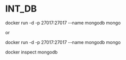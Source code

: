 # INT_DB

docker run -d -p 27017:27017 --name mongodb mongo

or

docker run -d -p 27017:27017 --name mongodb mongo

docker inspect mongodb
